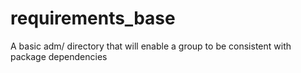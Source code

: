 # requirements_base
A basic adm/ directory that will enable a group to be consistent with package dependencies
